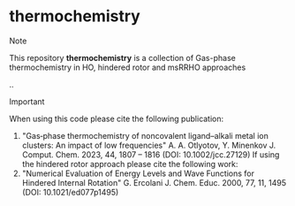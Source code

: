 # thermochemistry
> [!NOTE]
This repository **thermochemistry** is a collection of Gas-phase thermochemistry in HO, hindered rotor and msRRHO approaches

..
> [!IMPORTANT]
> When using this code please cite the following publication:
> 1) "Gas‐phase thermochemistry of noncovalent ligand–alkali metal ion clusters: An impact of low frequencies" A. A. Otlyotov, Y. Minenkov J. Comput. Chem. 2023, 44, 1807 – 1816 (DOI: 10.1002/jcc.27129)
> If using the hindered rotor approach please cite the following work:
> 2) "Numerical Evaluation of Energy Levels and Wave Functions for Hindered Internal Rotation" G. Ercolani J. Chem. Educ. 2000, 77, 11, 1495 (DOI: 10.1021/ed077p1495)
